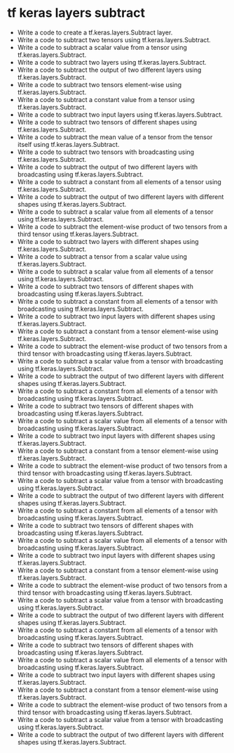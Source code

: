 # tf keras layers subtract

- Write a code to create a tf.keras.layers.Subtract layer.
- Write a code to subtract two tensors using tf.keras.layers.Subtract.
- Write a code to subtract a scalar value from a tensor using tf.keras.layers.Subtract.
- Write a code to subtract two layers using tf.keras.layers.Subtract.
- Write a code to subtract the output of two different layers using tf.keras.layers.Subtract.
- Write a code to subtract two tensors element-wise using tf.keras.layers.Subtract.
- Write a code to subtract a constant value from a tensor using tf.keras.layers.Subtract.
- Write a code to subtract two input layers using tf.keras.layers.Subtract.
- Write a code to subtract two tensors of different shapes using tf.keras.layers.Subtract.
- Write a code to subtract the mean value of a tensor from the tensor itself using tf.keras.layers.Subtract.
- Write a code to subtract two tensors with broadcasting using tf.keras.layers.Subtract.
- Write a code to subtract the output of two different layers with broadcasting using tf.keras.layers.Subtract.
- Write a code to subtract a constant from all elements of a tensor using tf.keras.layers.Subtract.
- Write a code to subtract the output of two different layers with different shapes using tf.keras.layers.Subtract.
- Write a code to subtract a scalar value from all elements of a tensor using tf.keras.layers.Subtract.
- Write a code to subtract the element-wise product of two tensors from a third tensor using tf.keras.layers.Subtract.
- Write a code to subtract two layers with different shapes using tf.keras.layers.Subtract.
- Write a code to subtract a tensor from a scalar value using tf.keras.layers.Subtract.
- Write a code to subtract a scalar value from all elements of a tensor using tf.keras.layers.Subtract.
- Write a code to subtract two tensors of different shapes with broadcasting using tf.keras.layers.Subtract.
- Write a code to subtract a constant from all elements of a tensor with broadcasting using tf.keras.layers.Subtract.
- Write a code to subtract two input layers with different shapes using tf.keras.layers.Subtract.
- Write a code to subtract a constant from a tensor element-wise using tf.keras.layers.Subtract.
- Write a code to subtract the element-wise product of two tensors from a third tensor with broadcasting using tf.keras.layers.Subtract.
- Write a code to subtract a scalar value from a tensor with broadcasting using tf.keras.layers.Subtract.
- Write a code to subtract the output of two different layers with different shapes using tf.keras.layers.Subtract.
- Write a code to subtract a constant from all elements of a tensor with broadcasting using tf.keras.layers.Subtract.
- Write a code to subtract two tensors of different shapes with broadcasting using tf.keras.layers.Subtract.
- Write a code to subtract a scalar value from all elements of a tensor with broadcasting using tf.keras.layers.Subtract.
- Write a code to subtract two input layers with different shapes using tf.keras.layers.Subtract.
- Write a code to subtract a constant from a tensor element-wise using tf.keras.layers.Subtract.
- Write a code to subtract the element-wise product of two tensors from a third tensor with broadcasting using tf.keras.layers.Subtract.
- Write a code to subtract a scalar value from a tensor with broadcasting using tf.keras.layers.Subtract.
- Write a code to subtract the output of two different layers with different shapes using tf.keras.layers.Subtract.
- Write a code to subtract a constant from all elements of a tensor with broadcasting using tf.keras.layers.Subtract.
- Write a code to subtract two tensors of different shapes with broadcasting using tf.keras.layers.Subtract.
- Write a code to subtract a scalar value from all elements of a tensor with broadcasting using tf.keras.layers.Subtract.
- Write a code to subtract two input layers with different shapes using tf.keras.layers.Subtract.
- Write a code to subtract a constant from a tensor element-wise using tf.keras.layers.Subtract.
- Write a code to subtract the element-wise product of two tensors from a third tensor with broadcasting using tf.keras.layers.Subtract.
- Write a code to subtract a scalar value from a tensor with broadcasting using tf.keras.layers.Subtract.
- Write a code to subtract the output of two different layers with different shapes using tf.keras.layers.Subtract.
- Write a code to subtract a constant from all elements of a tensor with broadcasting using tf.keras.layers.Subtract.
- Write a code to subtract two tensors of different shapes with broadcasting using tf.keras.layers.Subtract.
- Write a code to subtract a scalar value from all elements of a tensor with broadcasting using tf.keras.layers.Subtract.
- Write a code to subtract two input layers with different shapes using tf.keras.layers.Subtract.
- Write a code to subtract a constant from a tensor element-wise using tf.keras.layers.Subtract.
- Write a code to subtract the element-wise product of two tensors from a third tensor with broadcasting using tf.keras.layers.Subtract.
- Write a code to subtract a scalar value from a tensor with broadcasting using tf.keras.layers.Subtract.
- Write a code to subtract the output of two different layers with different shapes using tf.keras.layers.Subtract.